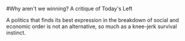 #Why aren't we winning? A critique of Today's Left

A politics that finds its best expression in the breakdown of social and economic order is not an alternative, so much as a knee-jerk survival instinct.

